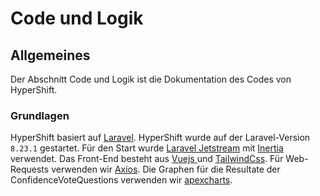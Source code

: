 # Code und Logik

## Allgemeines

Der Abschnitt Code und Logik ist die Dokumentation des Codes von HyperShift. 

### Grundlagen

HyperShift basiert auf [Laravel](https://laravel.com/docs/8.x). HyperShift wurde auf der Laravel-Version `8.23.1` gestartet. Für den Start wurde [Laravel Jetstream](https://jetstream.laravel.com/2.x/introduction.html) mit [Inertia](https://jetstream.laravel.com/2.x/stacks/inertia.html) verwendet. Das Front-End besteht aus [Vuejs ](https://vuejs.org/)und [TailwindCss](https://tailwindcss.com/docs). Für Web-Requests verwenden wir [Axios](https://www.npmjs.com/package/axios). Die Graphen für die Resultate der ConfidenceVoteQuestions verwenden wir [apexcharts](apexcharts.md).





<!--stackedit_data:
eyJoaXN0b3J5IjpbMTczNjczNzYxMV19
-->